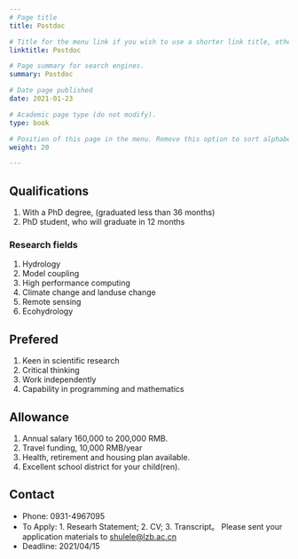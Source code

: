 ```yaml
---
# Page title
title: Postdoc

# Title for the menu link if you wish to use a shorter link title, otherwise remove this option.
linktitle: Postdoc

# Page summary for search engines.
summary: Postdoc

# Date page published
date: 2021-01-23

# Academic page type (do not modify).
type: book

# Position of this page in the menu. Remove this option to sort alphabetically.
weight: 20

---
```

## Qualifications
1. With a PhD degree, (graduated less than 36 months)
1. PhD student, who will graduate in 12 months
### Research fields
1. Hydrology
1. Model coupling
1. High performance computing
1. Climate change and landuse change
1. Remote sensing
1. Ecohydrology

## Prefered
1. Keen in scientific research
1. Critical thinking
2. Work independently
3. Capability in programming and mathematics

## Allowance
1. Annual salary 160,000 to 200,000 RMB.
1. Travel funding, 10,000 RMB/year
1. Health, retirement and housing plan available.
1. Excellent school district for your child(ren).


## Contact
- Phone: 0931-4967095
- To Apply: 1. Researh Statement; 2. CV; 3. Transcript。 Please sent your application materials to [shulele@lzb.ac.cn](mailto:shulele@lzb.ac.cn)  
- Deadline: 2021/04/15

